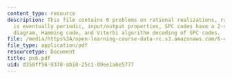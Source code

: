 ```yaml
---
content_type: resource
description: This file contains 6 problems on rational realizations, rational which
  is eventually periodic, input/output properties, SPC codes have a 2-state trellis
  diagram, Hamming code, and Viterbi algorithm decoding of SPC codes.
file: /media/https%3A/open-learning-course-data-rc.s3.amazonaws.com/6-451-principles-of-digital-communication-ii-spring-2005/d358ff569378ab1825c189ee1a6e5777_ps6.pdf
file_type: application/pdf
resourcetype: Document
title: ps6.pdf
uid: d358ff56-9378-ab18-25c1-89ee1a6e5777
---
```

